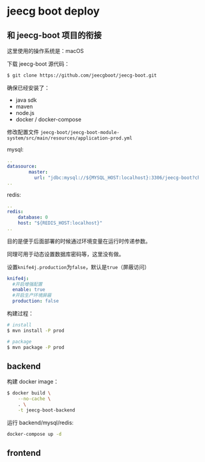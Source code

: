 # jeecg boot deploy

## 和 jeecg-boot 项目的衔接

这里使用的操作系统是：macOS

下载 jeecg-boot 源代码：

```sh
$ git clone https://github.com/jeecgboot/jeecg-boot.git
```

确保已经安装了：

- java sdk
- maven
- node.js
- docker / docker-compose

修改配置文件 `jeecg-boot/jeecg-boot-module-system/src/main/resources/application-prod.yml `

mysql:

```yml
..
datasource:
        master:
          url: "jdbc:mysql://${MYSQL_HOST:localhost}:3306/jeecg-boot?characterEncoding=UTF-8&useUnicode=true&useSSL=false&tinyInt1isBit=false&allowPublicKeyRetrieval=true&serverTimezone=Asia/Shanghai"
..
```

redis:

```yml
..
redis:
    database: 0
    host: "${REDIS_HOST:localhost}"
..
```

目的是便于后面部署的时候通过环境变量在运行时传递参数。

同理可用于动态设置数据库密码等，这里没有做。

设置`knife4j.production`为`false`，默认是`true`（屏蔽访问）

```yml
knife4j:
  #开启增强配置
  enable: true
  #开启生产环境屏蔽
  production: false
```

构建过程：

```sh
# install 
$ mvn install -P prod 

# package
$ mvn package -P prod
```

## backend

构建 docker image：

```sh
$ docker build \
    --no-cache \
    . \
    -t jeecg-boot-backend
```

运行 backend/mysql/redis:

```sh
docker-compose up -d
```

## frontend

